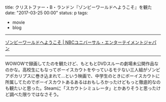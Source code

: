 title: クリストファー・B・ランドン『ゾンビーワールドへようこそ』を観た
date: "2017-03-25 00:00"
status: p
tags:
- movie
- blog
---

[ゾンビーワールドへようこそ \| NBCユニバーサル・エンターテイメントジャパン](http://db2.nbcuni.co.jp/contents/hp0002/list.php?CNo=2&AgentProCon=33202)

---

WOWOWで録画してたのを観たけど、もともとDVDスルーの劇場未公開作品なのかな。高校生にもなってボーイスカウトをやっているモテない三人組がゾンビアポカリプスに巻き込まれて…という映画で、中学生のときにボーイスカウトに所属してたのでボーイスカウトあるあるはおもしろかったけどもっと徹底的なのも観たいと思った。Steamに「スカウトシミュレータ」とかありそうと思ったけど調べた限りではなさそう。
